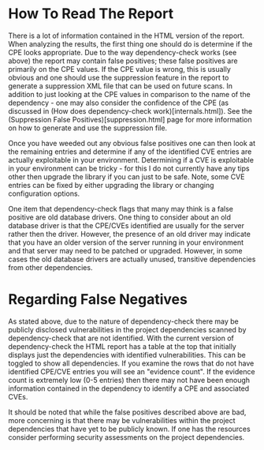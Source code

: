 How To Read The Report
========
There is a lot of information contained in the HTML version of the report. When analyzing the results, the first thing one should do is determine if the CPE looks
appropriate. Due to the way dependency-check works (see above) the report may contain false positives; these false positives are primarily on the CPE values. If the CPE value
is wrong, this is usually obvious and one should use the suppression feature in the report to generate a suppression XML file that can be used on future scans. In addition
to just looking at the CPE values in comparison to the name of the dependency - one may also consider the confidence of the CPE (as discussed in (How does dependency-check
work)[internals.html]). See the (Suppression False Positives)[suppression.html] page for more information on how to generate and use the suppression file.

Once you have weeded out any obvious false positives one can then look at the remaining entries and determine if any of the identified CVE entries are actually
exploitable in your environment. Determining if a CVE is exploitable in your environment can be tricky - for this I do not currently have any tips other then
upgrade the library if you can just to be safe. Note, some CVE entries can be fixed by either upgrading the library or changing configuration options.

One item that dependency-check flags that many may think is a false positive are old database drivers. One thing to consider about an old database driver is that the
CPE/CVEs identified are usually for the server rather then the driver. However, the presence of an old driver may indicate that you have an older version of the server
running in your environment and that server may need to be patched or upgraded. However, in some cases the old database drivers are actually unused, transitive dependencies
from other dependencies.

Regarding False Negatives
=======
As stated above, due to the nature of dependency-check there may be publicly disclosed vulnerabilities in the project dependencies scanned by dependency-check that
are not identified. With the current version of dependency-check the HTML report has a table at the top that initially displays just the dependencies with identified
vulnerabilities. This can be toggled to show all dependencies. If you examine the rows that do not have identified CPE/CVE entries you will see an "evidence count".
If the evidence count is extremely low (0-5 entries) then there may not have been enough information contained in the dependency to identify a CPE and associated CVEs.

It should be noted that while the false positives described above are bad, more concerning is that there may be vulnerabilities within the project dependencies that
have yet to be publicly known. If one has the resources consider performing security assessments on the project dependencies.
